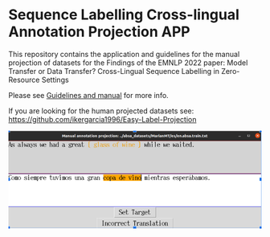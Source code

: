 # Sequence Labelling Cross-lingual Annotation Projection APP

This repository contains the application and guidelines for the manual projection of datasets for the Findings of the EMNLP 2022 paper: Model Transfer or Data Transfer? Cross-Lingual Sequence Labelling in Zero-Resource Settings

Please see [Guidelines and manual](https://github.com/ikergarcia1996/Annotation-Projection-App/blob/main/Guidelines%20and%20Manual.pdf) for more info.

If you are looking for the human projected datasets see: https://github.com/ikergarcia1996/Easy-Label-Projection

![APP](https://github.com/ikergarcia1996/Annotation-Projection-App/blob/main/Screenshots/app2.png)

